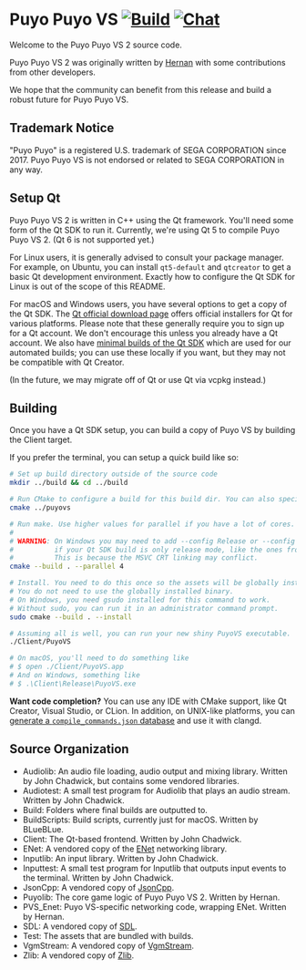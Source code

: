 # Puyo Puyo VS [![Build](https://github.com/puyonexus/puyovs/actions/workflows/compile.yml/badge.svg)](https://github.com/puyonexus/puyovs/actions/workflows/compile.yml) [![Chat](https://img.shields.io/discord/991434636657971323?label=Chat)](https://discord.gg/cnUzgbFEXX)

Welcome to the Puyo Puyo VS 2 source code.

Puyo Puyo VS 2 was originally written by [Hernan](https://twitter.com/HernanZh/) with some contributions from other developers.

We hope that the community can benefit from this release and build a robust future for Puyo Puyo VS.

## Trademark Notice
"Puyo Puyo" is a registered U.S. trademark of SEGA CORPORATION since 2017. Puyo Puyo VS is not endorsed or related to SEGA CORPORATION in any way.

## Setup Qt

Puyo Puyo VS 2 is written in C++ using the Qt framework. You'll need some form of the Qt SDK to run it. Currently, we're using Qt 5 to compile Puyo Puyo VS 2. (Qt 6 is not supported yet.)

For Linux users, it is generally advised to consult your package manager. For example, on Ubuntu, you can install `qt5-default` and `qtcreator` to get a basic Qt development environment. Exactly how to configure the Qt SDK for Linux is out of the scope of this README.

For macOS and Windows users, you have several options to get a copy of the Qt SDK. The [Qt official download page](https://www.qt.io/download) offers official installers for Qt for various platforms. Please note that these generally require you to sign up for a Qt account. We don't encourage this unless you already have a Qt account. We also have [minimal builds of the Qt SDK](https://github.com/puyonexus/qt-sdk-builder/) which are used for our automated builds; you can use these locally if you want, but they may not be compatible with Qt Creator.

(In the future, we may migrate off of Qt or use Qt via vcpkg instead.)

## Building

Once you have a Qt SDK setup, you can build a copy of Puyo VS by building the Client target.

If you prefer the terminal, you can setup a quick build like so:

```sh
# Set up build directory outside of the source code
mkdir ../build && cd ../build

# Run CMake to configure a build for this build dir. You can also specify debug.
cmake ../puyovs

# Run make. Use higher values for parallel if you have a lot of cores.
#
# WARNING: On Windows you may need to add --config Release or --config RelWithDebInfo
#          if your Qt SDK build is only release mode, like the ones from qt-sdk-builder.
#          This is because the MSVC CRT linking may conflict.
cmake --build . --parallel 4

# Install. You need to do this once so the assets will be globally installed.
# You do not need to use the globally installed binary.
# On Windows, you need gsudo installed for this command to work.
# Without sudo, you can run it in an administrator command prompt.
sudo cmake --build . --install

# Assuming all is well, you can run your new shiny PuyoVS executable.
./Client/PuyoVS

# On macOS, you'll need to do something like
# $ open ./Client/PuyoVS.app
# And on Windows, something like
# $ .\Client\Release\PuyoVS.exe
```

**Want code completion?** You can use any IDE with CMake support, like Qt Creator, Visual Studio, or CLion. In addition, on UNIX-like platforms, you can [generate a `compile_commands.json` database](https://cmake.org/cmake/help/latest/variable/CMAKE_EXPORT_COMPILE_COMMANDS.html) and use it with clangd.

## Source Organization

- Audiolib: An audio file loading, audio output and mixing library. Written by John Chadwick, but contains some vendored libraries.
- Audiotest: A small test program for Audiolib that plays an audio stream. Written by John Chadwick.
- Build: Folders where final builds are outputted to.
- BuildScripts: Build scripts, currently just for macOS. Written by BLueBLue.
- Client: The Qt-based frontend. Written by John Chadwick.
- ENet: A vendored copy of the [ENet](http://enet.bespin.org/) networking library.
- Inputlib: An input library. Written by John Chadwick.
- Inputtest: A small test program for Inputlib that outputs input events to the terminal. Written by John Chadwick.
- JsonCpp: A vendored copy of [JsonCpp](https://github.com/open-source-parsers/jsoncpp).
- Puyolib: The core game logic of Puyo Puyo VS 2. Written by Hernan.
- PVS_Enet: Puyo VS-specific networking code, wrapping ENet. Written by Hernan.
- SDL: A vendored copy of [SDL](https://www.libsdl.org/).
- Test: The assets that are bundled with builds.
- VgmStream: A vendored copy of [VgmStream](https://vgmstream.org/).
- Zlib: A vendored copy of [Zlib](https://www.zlib.net/).
